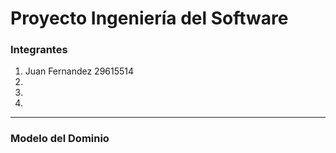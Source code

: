  # Proyecto Ingeniería del Software
###  Integrantes
 1. Juan Fernandez 29615514
 1. 
 1. 
 1. 
 
 

------------
### Modelo del Dominio

